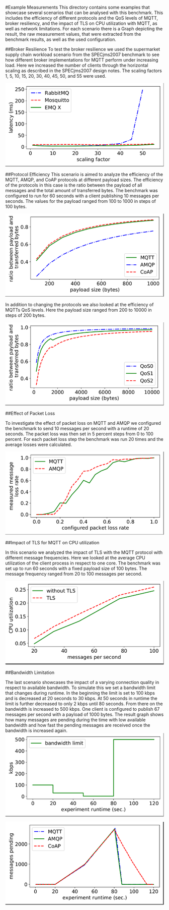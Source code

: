 #Example Measurements
This directory contains some examples that showcase several scenarios that can
be analysed with this benchmark. This includes the efficiency of different 
protocols and the QoS levels of MQTT, broker resiliency, and the impact of TLS 
on CPU utilization with MQTT, as well as network limitations. For each scenario 
there is a Graph depicting the result, the raw measurement values, that were 
extracted from the benchmark results, as well as the used configuration.

##Broker Resilience
To test the broker resilience we used the supermarket supply chain workload scenario from the SPECjms2007
benchmark to see how different broker implementations for MQTT perform under 
increasing load. Here we increased the number of clients through the horizontal 
scaling as described in the SPECjms2007 design notes. The scaling factors 1, 5,
10, 15, 20, 30, 40, 45, 50, and 55 were used.

![alternative Text](../images/broker-resilience.png)

##Protocol Efficiency
This scenario is aimed to analyze the efficiency of the MQTT, AMQP, and CoAP 
protocols at different payload sizes. The efficiency of the protocols in this 
case is the ratio between the payload of all messages and the total amount of 
transferred bytes. The benchmark was configured to run for 60 seconds with a 
client publishing 10 messages per seconds. The values for the payload ranged 
from 100 to 1000 in steps of 100 bytes.

![alternative Text](../images/efficiency-protocols.png)

In addition to changing the protocols we also looked at the efficiency of MQTTs 
QoS levels. Here the payload size ranged from 200 to 10000 in steps of 200 
bytes.

![alternative Text](../images/efficiency-mqtt-qos.png)

##Effect of Packet Loss

To investigate the effect of packet loss on MQTT and AMQP we configured the 
benchmark to send 10 messages per second with a runtime of 20 seconds. The 
packet loss was then set in 5 percent steps from 0 to 100 percent. For each 
packet loss step the benchmark was run 20 times and the average losses were 
calculated.

![alternative Text](../images/packet-loss.png)

##Impact of TLS for MQTT on CPU utilization

In this scenario we analyzed the impact of TLS with the MQTT protocol with different
message frequencies. Here we looked at the average CPU utilization of the client process in 
respect to one core. The benchmark was set up to run 60 seconds with a fixed payload size 
of 100 bytes. The message frequency ranged from 20 to 100 messages per second.

![alternative Text](../images/mqtt-tls-impact.png)


##Bandwidth Limitation

The last scenario showcases the impact of a varying connection quality in respect to 
available bandwidth. To simulate this we set a bandwidth limit that changes during runtime.
In the beginning the limit is set to 100 kbps and is decreased at 20 seconds to 30 kbps. At 
50 seconds in runtime the limit is further decreased to only 2 kbps until 80 seconds. From there on 
the bandwidth is increased to 500 kbps. One client is configured to publish 67 messages per second
with a payload of 1000 bytes. The result graph shows how many messages are pending during the time
with low available bandwidth and how fast the pending messages are received once the bandwidth is 
increased again.
![alternative Text](../images/bandwidth-limitation.png)

![alternative Text](../images/bandwidth-effect.png)